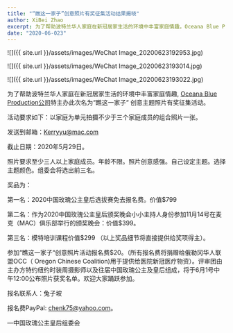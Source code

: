 ```yaml
---
title: "“瞧这一家子”创意照片有奖征集活动结果揭晓"
author: XiBei Zhao
excerpt: 为了帮助波特兰华人家庭在新冠居家生活的环境中丰富家庭情趣，Oceana Blue Production公司特主办此次名为“瞧这一家子“ 创意主题照片有奖征集活动。今天结果揭晓，祝贺获奖的三家人。"
date: "2020-06-023"
---
```


![]({{ site.url }}/assets/images/WeChat Image_20200623192953.jpg)

![]({{ site.url }}/assets/images/WeChat Image_20200623193014.jpg)

![]({{ site.url }}/assets/images/WeChat Image_20200623193022.jpg)

为了帮助波特兰华人家庭在新冠居家生活的环境中丰富家庭情趣, [Oceana Blue Production公司](http://www.oceanablueusa.com)特主办此次名为“瞧这一家子“ 创意主题照片有奖征集活动。

活动要求如下：以家庭为单元拍摄不少于三个家庭成员的组合照片一张。

发送到邮箱：Kerryyu@mac.com  

截止日期：2020年5月29日。

照片要求至少三人以上家庭成员。年龄不限。照片创意感强。自己设定主题。选择主题颜色。组委会将选出前三名。


奖品为：

第一名：2020中国玫瑰公主皇后选拔赛免去报名费。价值$799            

第二名：作为2020中国玫瑰公主皇后颁奖晚会小小主持人身份参加11月14号在麦克（MAC）俱乐部举行的颁奖晚会：价值$399。        

第三名：模特培训课程价值$299 （以上奖品细节将直接提供给奖项得主）。

参加“瞧这一家子“创意照片活动报名费$20。（所有报名费将捐赠给俄勒冈华人联盟OCC（ Oregon Chinese Coalition)用于提供给医院新冠医疗物资）。评审团由主办方特约纽约时装周摄影师以及往届中国玫瑰公主及皇后组成，将于6月1号中午12:00公布照片获奖名单。欢迎大家踊跃参加。

报名联系人：兔子坡

报名费PayPal: chenk75@yahoo.com。                

 —中国玫瑰公主皇后组委会
